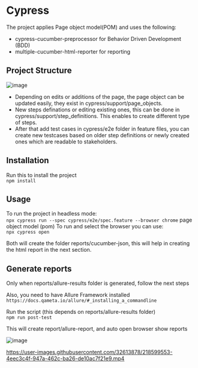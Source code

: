 # Cypress

The project applies Page object model(POM) and uses the following:
- cypress-cucumber-preprocessor for Behavior Driven Development (BDD)
- multiple-cucumber-html-reporter for reporting


## Project Structure
![image](https://user-images.githubusercontent.com/32613878/218597358-58cbb890-4a6e-4c05-a972-b21f58755096.png)
- Depending on edits or additions of the page, the page object can be updated easily, they exist in cypress/support/page_objects.  
- New steps definations or editing existing ones, this can be done in cypress/support/step_definitions. This enables to create different type of steps.
- After that add test cases in cypress/e2e folder in feature files,  you can create new testcases based on older step definitions or newly created ones which are readable to stakeholders.

## Installation
Run this to install the project
<br />
`npm install`
 
## Usage

To run the project in headless mode:
<br />
`npx cypress run --spec cypress/e2e/spec.feature --browser chrome`
page object model (pom)
To run and select the browser you can use:
<br />
`npx cypress open`

Both will create the folder reports/cucumber-json, this will help in creating the html report in the next section.

## Generate reports
Only when reports/allure-results folder is generated, follow the next steps 

Also, you need to have Allure Framework installed
<br />
`https://docs.qameta.io/allure/#_installing_a_commandline`

Run the script (this depends on reports/allure-results folder)
<br />
`npm run post-test`

This will create report/allure-report, and auto open browser show reports

![image](https://user-images.githubusercontent.com/32613878/218597479-fd17b476-4ac6-4ab4-845d-7643b99c706c.png)


https://user-images.githubusercontent.com/32613878/218599553-4eec3c4f-947a-462c-ba26-de10ac7f21e9.mp4




